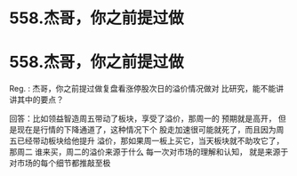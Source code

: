 # 558.杰哥，你之前提过做

# 558.杰哥，你之前提过做

Reg. : 杰哥，你之前提过做复盘看涨停股次日的溢价情况做对 比研究，能不能讲讲其中的要点？

回答：比如领益智造周五带动了板块，享受了溢价，那周一的 预期就是高开， 但是现在是行情的下降通道了，这种情况下个 股走加速很可能就死了，而且因为周五已经带动板块给他提升 溢价，那如果周一板上买它，当天板块就不助攻它了，那周二 谁来买，周二的溢价来源于什么 每一次对市场的理解和认知， 就是来源于对市场的每个细节都推敲至极